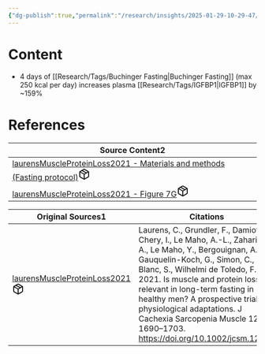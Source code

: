 ```yaml
---
{"dg-publish":true,"permalink":"/research/insights/2025-01-29-10-29-47/","updated":"2025-01-29T10:29:47-05:00"}
---
```


# Content
- 4 days of [[Research/Tags/Buchinger Fasting\|Buchinger Fasting]] (max 250 kcal per day) increases plasma [[Research/Tags/IGFBP1\|IGFBP1]] by ~159%
# References
<div><table class="dataview table-view-table"><thead class="table-view-thead"><tr class="table-view-tr-header"><th class="table-view-th"><span>Source Content</span><span class="dataview small-text">2</span></th></tr></thead><tbody class="table-view-tbody"><tr><td><span><a data-tooltip-position="top" aria-label="Research/Source Content/laurensMuscleProteinLoss2021 - Materials and methods (Fasting protocol).md" data-href="Research/Source Content/laurensMuscleProteinLoss2021 - Materials and methods (Fasting protocol).md" href="Research/Source Content/laurensMuscleProteinLoss2021 - Materials and methods (Fasting protocol).md" class="internal-link" target="_blank" rel="noopener nofollow" fileclass-name="Research Links">laurensMuscleProteinLoss2021 - Materials and methods (Fasting protocol)</a><a class="metadata-menu fileclass-icon"><svg xmlns="http://www.w3.org/2000/svg" width="24" height="24" viewBox="0 0 24 24" fill="none" stroke="currentColor" stroke-width="2" stroke-linecap="round" stroke-linejoin="round" class="svg-icon lucide-package"><path d="m7.5 4.27 9 5.15"></path><path d="M21 8a2 2 0 0 0-1-1.73l-7-4a2 2 0 0 0-2 0l-7 4A2 2 0 0 0 3 8v8a2 2 0 0 0 1 1.73l7 4a2 2 0 0 0 2 0l7-4A2 2 0 0 0 21 16Z"></path><path d="m3.3 7 8.7 5 8.7-5"></path><path d="M12 22V12"></path></svg></a></span></td></tr><tr><td><span><a data-tooltip-position="top" aria-label="Research/Source Content/laurensMuscleProteinLoss2021 - Figure 7G.md" data-href="Research/Source Content/laurensMuscleProteinLoss2021 - Figure 7G.md" href="Research/Source Content/laurensMuscleProteinLoss2021 - Figure 7G.md" class="internal-link" target="_blank" rel="noopener nofollow" fileclass-name="Research Links">laurensMuscleProteinLoss2021 - Figure 7G</a><a class="metadata-menu fileclass-icon"><svg xmlns="http://www.w3.org/2000/svg" width="24" height="24" viewBox="0 0 24 24" fill="none" stroke="currentColor" stroke-width="2" stroke-linecap="round" stroke-linejoin="round" class="svg-icon lucide-package"><path d="m7.5 4.27 9 5.15"></path><path d="M21 8a2 2 0 0 0-1-1.73l-7-4a2 2 0 0 0-2 0l-7 4A2 2 0 0 0 3 8v8a2 2 0 0 0 1 1.73l7 4a2 2 0 0 0 2 0l7-4A2 2 0 0 0 21 16Z"></path><path d="m3.3 7 8.7 5 8.7-5"></path><path d="M12 22V12"></path></svg></a></span></td></tr></tbody></table></div><div><table class="dataview table-view-table"><thead class="table-view-thead"><tr class="table-view-tr-header"><th class="table-view-th"><span>Original Sources</span><span class="dataview small-text">1</span></th><th class="table-view-th"><span>Citations</span></th></tr></thead><tbody class="table-view-tbody"><tr><td><span><a data-tooltip-position="top" aria-label="Research/Evidence Sources/laurensMuscleProteinLoss2021.md" data-href="Research/Evidence Sources/laurensMuscleProteinLoss2021.md" href="Research/Evidence Sources/laurensMuscleProteinLoss2021.md" class="internal-link" target="_blank" rel="noopener nofollow" fileclass-name="Research Links">laurensMuscleProteinLoss2021</a><a class="metadata-menu fileclass-icon"><svg xmlns="http://www.w3.org/2000/svg" width="24" height="24" viewBox="0 0 24 24" fill="none" stroke="currentColor" stroke-width="2" stroke-linecap="round" stroke-linejoin="round" class="svg-icon lucide-package"><path d="m7.5 4.27 9 5.15"></path><path d="M21 8a2 2 0 0 0-1-1.73l-7-4a2 2 0 0 0-2 0l-7 4A2 2 0 0 0 3 8v8a2 2 0 0 0 1 1.73l7 4a2 2 0 0 0 2 0l7-4A2 2 0 0 0 21 16Z"></path><path d="m3.3 7 8.7 5 8.7-5"></path><path d="M12 22V12"></path></svg></a></span></td><td><span>Laurens, C., Grundler, F., Damiot, A., Chery, I., Le Maho, A.-L., Zahariev, A., Le Maho, Y., Bergouignan, A., Gauquelin-Koch, G., Simon, C., Blanc, S., Wilhelmi de Toledo, F., 2021. Is muscle and protein loss relevant in long-term fasting in healthy men? A prospective trial on physiological adaptations. J Cachexia Sarcopenia Muscle 12, 1690–1703. <a rel="noopener nofollow" class="external-link" href="https://doi.org/10.1002/jcsm.12766" target="_blank">https://doi.org/10.1002/jcsm.12766</a></span></td></tr></tbody></table></div>

